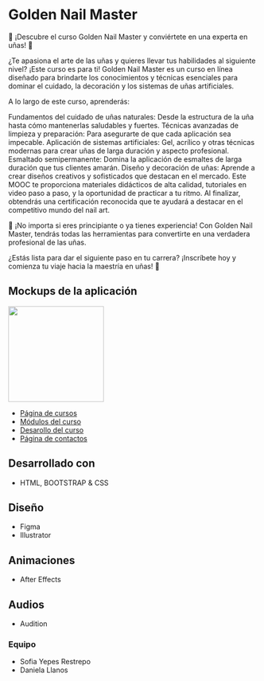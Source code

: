 # Golden Nail Master

🌟 ¡Descubre el curso Golden Nail Master y conviértete en una experta en uñas! 🌟

¿Te apasiona el arte de las uñas y quieres llevar tus habilidades al siguiente nivel? ¡Este curso es para ti! Golden Nail Master es un curso en línea diseñado para brindarte los conocimientos y técnicas esenciales para dominar el cuidado, la decoración y los sistemas de uñas artificiales.

A lo largo de este curso, aprenderás:

Fundamentos del cuidado de uñas naturales: Desde la estructura de la uña hasta cómo mantenerlas saludables y fuertes.
Técnicas avanzadas de limpieza y preparación: Para asegurarte de que cada aplicación sea impecable.
Aplicación de sistemas artificiales: Gel, acrílico y otras técnicas modernas para crear uñas de larga duración y aspecto profesional.
Esmaltado semipermanente: Domina la aplicación de esmaltes de larga duración que tus clientes amarán.
Diseño y decoración de uñas: Aprende a crear diseños creativos y sofisticados que destacan en el mercado.
Este MOOC te proporciona materiales didácticos de alta calidad, tutoriales en video paso a paso, y la oportunidad de practicar a tu ritmo. Al finalizar, obtendrás una certificación reconocida que te ayudará a destacar en el competitivo mundo del nail art.

💅 ¡No importa si eres principiante o ya tienes experiencia! Con Golden Nail Master, tendrás todas las herramientas para convertirte en una verdadera profesional de las uñas.

¿Estás lista para dar el siguiente paso en tu carrera? ¡Inscríbete hoy y comienza tu viaje hacia la maestría en uñas! 🌟

## Mockups de la aplicación
<img src="./bootstrap-react-2901775/GoldenNAilMaster/img/Muck up uno.png" height="192">


- <a href="./bootstrap-react-2901775/GoldenNAilMaster/img/Muck up dos.png" target="_blank">Página de cursos</a>
- <a href="./bootstrap-react-2901775/GoldenNAilMaster/img/Muck up tres.png" target="_blank">Módulos del curso</a>
- <a href="./bootstrap-react-2901775/GoldenNAilMaster/img/Muck up cuatro.png" target="_blank">Desarollo del curso</a>
- <a href="./bootstrap-react-2901775/GoldenNAilMaster/img/Muck up cinco.png" target="_blank">Página de contactos</a>

## Desarrollado con
- HTML, BOOTSTRAP & CSS

## Diseño
- Figma
- Illustrator

## Animaciones
- After Effects

## Audios 
- Audition

### Equipo
- Sofia Yepes Restrepo
- Daniela Llanos